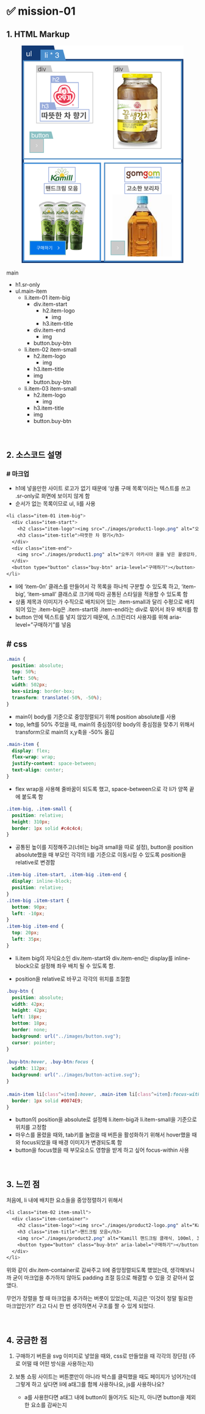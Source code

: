 # ✅ mission-01

## 1. HTML Markup

<figure>
    <img src="./images/mission-01-markup.png">
</figure>
main

- h1.sr-only
- ul.main-item
    - li.item-01 item-big
        - div.item-start
            - h2.item-logo
                - img
            - h3.item-title
        - div.item-end
            - img
        - button.buy-btn
    - li.item-02 item-small
        - h2.item-logo
            - img
        - h3.item-title
        - img
        - button.buy-btn
    - li.item-03 item-small
        - h2.item-logo
            - img
        - h3.item-title
        - img
        - button.buy-btn
<br /><br /><br />

## 2. 소스코드 설명


### # 마크업

- h1에 넣을만한 사이트 로고가 없기 때문에 ‘상품 구매 목록’이라는 텍스트를 쓰고 .sr-only로 화면에 보이지 않게 함
- 순서가 없는 목록이므로 ul, li를 사용

```css
<li class="item-01 item-big">
  <div class="item-start">
    <h2 class="item-logo"><img src="./images/product1-logo.png" alt="오뚜기"></h2>
    <h3 class="item-title">따뜻한 차 향기</h3>
  </div>
  <div class="item-end">
    <img src="./images/product1.png" alt="오뚜기 아카시아 꿀을 넣은 꿀생강차, 1kg">
  </div>
  <button type="button" class="buy-btn" aria-level="구매하기"></button>
</li>
```

- li에 ‘item-0n’ 클래스를 만들어서 각 목록을 하나씩 구분할 수 있도록 하고, ‘item-big’, ‘item-small’ 클래스로 크기에 따라 공통된 스타일을 적용할 수 있도록 함
- 상품 제목과 이미지가 수직으로 배치되어 있는 .item-small과 달리 수평으로 배치되어 있는 .item-big은 .item-start와 .item-end라는 div로 묶어서 좌우 배치를 함
- button 안에 텍스트를 넣지 않았기 때문에, 스크린리더 사용자를 위해 aria-level=”구매하기”를 넣음

## # css

```css
.main {
  position: absolute;
  top: 50%;
  left: 50%;
  width: 502px;
  box-sizing: border-box;
  transform: translate(-50%, -50%);
}
```

- main이 body를 기준으로 중앙정렬되기 위해 position absolute를 사용
- top, left를 50% 주었을 때, main의 중심점이랑 body의 중심점을 맞추기 위해서
transform으로 main의 x,y축을 -50% 옮김

```css
.main-item {
  display: flex;
  flex-wrap: wrap;
  justify-content: space-between;
  text-align: center;
}
```

- flex wrap을 사용해 줄바꿈이 되도록 했고, space-between으로 각 li가 양쪽 끝에 붙도록 함

```css
.item-big, .item-small {
  position: relative;
  height: 310px;
  border: 1px solid #c4c4c4;
}
```

- 공통된 높이를 지정해주고(너비는 big과 small을 따로 설정), button을 position absolute했을 때 부모인 각각의 li를 기준으로 이동시킬 수 있도록 position을 relative로 변경함

```css
.item-big .item-start, .item-big .item-end {
  display: inline-block;
  position: relative;
}
.item-big .item-start {
  bottom: 90px;
  left: -10px;
}
.item-big .item-end {
  top: 20px;
  left: 35px;
}
```

- li.item big의 자식요소인 div.item-start와 div.item-end는 display를 inline-block으로 설정해 좌우 배치 될 수 있도록 함.

- position을 relative로 바꾸고 각각의 위치를 조절함

```css
.buy-btn {
  position: absolute;
  width: 42px;
  height: 42px;
  left: 18px;
  bottom: 18px;
  border: none;
  background: url("../images/button.svg");
  cursor: pointer;
}

.buy-btn:hover, .buy-btn:focus {
  width: 112px;
  background: url("../images/button-active.svg");
}

.main-item li[class^=item]:hover, .main-item li[class^=item]:focus-within {
  border: 1px solid #0074E9;
}
```

- button의 position을 absolute로 설정해 li.item-big과 li.item-small을 기준으로 위치를 고정함
- 마우스를 올렸을 때와, tab키를 눌렀을 때 버튼을 활성화하기 위해서
hover했을 때와 focus되었을 때 배경 이미지가 변경되도록 함
- button을 focus했을 때 부모요소도 영향을 받게 하고 싶어 focus-within 사용
<br /><br /><br />

## 3. 느낀 점


처음에, li 내에 배치한 요소들을 중앙정렬하기 위해서

```css
<li class="item-02 item-small">
  <div class="item-container">
    <h2 class="item-logo"><img src="./images/product2-logo.png" alt="Kamill"></h2>
    <h3 class="item-title">핸드크림 모음</h3>
    <img src="./images/product2.png" alt="Kamill 핸드크림 클래식, 100ml, 3개입">
    <button type="button" class="buy-btn" aria-label="구매하기"></button>
  </div>
</li>
```

위와 같이 div.item-container로 감싸주고 li에 중앙정렬되도록 했었는데, 생각해보니까 굳이 마크업을 추가하지 않아도 padding 조절 등으로 해결할 수 있을 것 같아서 없앴다.

무언가 정렬을 할 때 마크업을 추가하는 버릇이 있었는데, 지금은 ‘이것이 정말 필요한 마크업인가?’ 라고 다시 한 번 생각하면서 구조를 짤 수 있게 되었다.
<br /><br /><br />

## 4. 궁금한 점


1. 구매하기 버튼을 svg 이미지로 넣었을 때와, css로 만들었을 때 각각의 장단점 (주로 어떨 때 어떤 방식을 사용하는지)

2. 보통 쇼핑 사이트는 버튼뿐만이 아니라 박스를 클릭했을 때도 페이지가 넘어가는데
그렇게 하고 싶다면 li에 a태그를 함께 사용하나요, js를 사용하나요?
    - a를 사용한다면 a태그 내에 button이 들어가도 되는지, 아니면 button을 제외한 요소를 감싸는지
